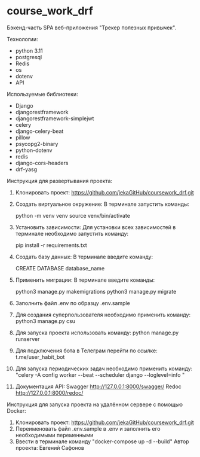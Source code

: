 # course_work_drf

Бэкенд-часть SPA веб-приложения "Трекер полезных привычек".

Технологии:

- python 3.11
- postgresql
- Redis
- os
- dotenv
- API

Используемые библиотеки:

- Django
- djangorestframework
- djangorestframework-simplejwt
- celery
- django-celery-beat
- pillow
- psycopg2-binary
- python-dotenv
- redis
- django-cors-headers
- drf-yasg

Инструкция для развертывания проекта:

1. Клонировать проект:
  https://github.com/jekaGitHub/coursework_drf.git

2. Создать виртуальное окружение:
  В терминале запустить команды:

    python -m venv venv
    source venv/bin/activate

3. Установить зависимости:
  Для установки всех зависимостей в терминале необходимо запустить команду:

    pip install -r requirements.txt

4. Cоздать базу данных:
  В терминале введите команду:

    CREATE DATABASE database_name

5. Применить миграции:
  В терминале введите команды:

    python3 manage.py makemigrations 
    python3 manage.py migrate

6. Заполнить файл .env по образцу .env.sample
7. Для создания суперпользователя необходимо применить команду:
    python3 manage.py csu
8. Для запуска проекта использовать команду: 
    python manage.py runserver
9. Для подключения бота в Телеграм перейти по ссылке:
    t.me/user_habit_bot
10. Для запуска периодических задач необходимо применить команду: 
    "celery -A config worker --beat --scheduler django --loglevel=info "
11. Документация API:
    Swagger http://127.0.0.1:8000/swagger/
    Redoc http://127.0.0.1:8000/redoc/

Инструкция для запуска проекта на удалённом сервере с помощью Docker:
1. Клонировать проект:
  https://github.com/jekaGitHub/coursework_drf.git
2. Переименовать файл .env.sample в .env и заполнить его необходимыми переменными
3. Ввести в терминале команду "docker-compose up -d --build"
Автор проекта: Евгений Сафонов
